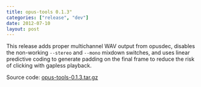 ```yaml
---
title: opus-tools 0.1.3"
categories: ["release", "dev"]
date: 2012-07-10
layout: post
---
```


This release adds proper multichannel WAV output from opusdec, disables the
non-working `--stereo` and `--mono` mixdown switches, and uses linear predictive
coding to generate padding on the final frame to reduce the risk of clicking with gapless playback.

Source code: [opus-tools-0.1.3.tar.gz](http://downloads.xiph.org/releases/opus/opus-tools-0.1.3.tar.gz)
